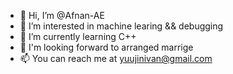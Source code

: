 - 👋 Hi, I’m @Afnan-AE
- 👀 I’m interested in machine learing && debugging
- 🌱 I’m currently learning C++
- 💞️ I'm looking forward to arranged marrige
- 📫 You can reach me at yuujinivan@gmail.com

<!---
I am Afnan also known as evan. C++ yay.
--->
